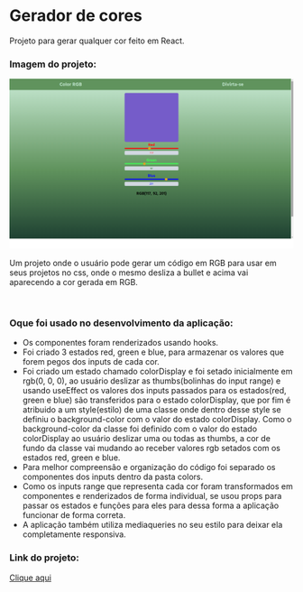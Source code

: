 # Gerador de cores
Projeto para gerar qualquer cor feito em React.
<h3>Imagem do projeto:</h3>
<img src="https://github.com/sian19/color-picker/blob/master/src/assets/img.png">
<p>Um projeto onde o usuário pode gerar um código em RGB para usar em seus projetos no css, onde o mesmo desliza a bullet e acima vai aparecendo a cor gerada em RGB.</p>
<br/>
<h3>Oque foi usado no desenvolvimento da aplicação:</h3>
<ul>
  <li>Os componentes foram renderizados usando hooks.</li>
  <li>Foi criado 3 estados red, green e blue, para armazenar os valores que forem pegos dos inputs de cada cor.</li>
  <li>Foi criado um estado chamado colorDisplay e foi setado inicialmente em rgb(0, 0, 0), ao usuário deslizar as thumbs(bolinhas do input range) e usando useEffect
os valores dos inputs passados para os estados(red, green e blue) são transferidos para o estado colorDisplay, que por fim é atribuido a um style(estilo) de uma
classe onde dentro desse style se definiu o background-color com o valor do estado colorDisplay. Como o background-color da classe foi definido com o valor do estado colorDisplay
ao usuário deslizar uma ou todas as thumbs, a cor de fundo da classe vai mudando ao receber valores rgb setados com os estados red, green e blue.</li>
  <li>Para melhor compreensão e organização do código foi separado os componentes dos inputs dentro da pasta colors.</li>
  <li>Como os inputs range que representa cada cor foram transformados em componentes e renderizados de forma individual, se usou props para passar os estados e funções para eles
para dessa forma a aplicação funcionar de forma correta.</li>
  <li>A aplicação também utiliza mediaqueries no seu estilo para deixar ela completamente responsiva.</li>
</ul>
<h3>Link do projeto:</h3>
<a href="https://color-pickerr.herokuapp.com/">Clique aqui</a>
